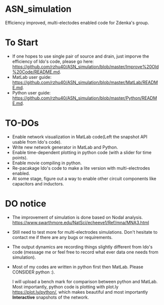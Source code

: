 # ASN_simulation
 Efficiency improved, multi-electodes enabled code for Zdenka's group.

# To Start
 * If one hopes to use single pair of source and drain, just imporve the efficiency of Ido's code, please go here:
 https://github.com/rzhu40/ASN_simulation/blob/master/Improve%20Old%20Code/README.md.
 * MatLab user guide: https://github.com/rzhu40/ASN_simulation/blob/master/MatLab/README.md.
 * Python user guide: https://github.com/rzhu40/ASN_simulation/blob/master/Python/README.md.

# TO-DOs
 * Enable network visualization in MatLab code(Left the snapshot API usable from Ido's code).
 * Write new network generator in MatLab and Python.
 * Enable time-dependent plotting in python code (with a slider for time points).
 * Enable movie compiling in python.
 * Re-pacakage Ido's code to make a lite version with multi-electrodes enabled.
 * At some stage, figure out a way to enable other circuit components like capacitors and inductors.

# DO notice
 * The improvement of simulation is done based on Nodal analysis. https://www.swarthmore.edu/NatSci/echeeve1/Ref/mna/MNA3.html
 * Still need to test more for multi-electrodes simulations. Don't hesitate to contact me if there are any bugs or requirements.
 * The output dynamics are recording things slightly different from Ido's code (message me or feel free to record what ever data one needs from simulation).
 * Most of my codes are written in python first then MatLab. Please CONSIDER python :). 
 
   I will upload a bench mark for comparison between python and MatLab. Most importantly, python code is plotting with plot.ly https://plot.ly/python/, which makes beautiful and most importantly **Interactive** snapshots of the network.
 
